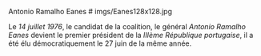 Antonio Ramalho Eanes # imgs/Eanes128x128.jpg

Le *14 juillet 1976*, le candidat de la coalition, le général *Antonio Ramalho Eanes* devient le premier président de la *IIIème République portugaise*, il a été élu démocratiquement le 27 juin de la même année.